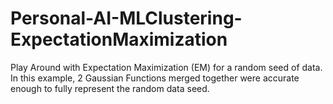 # Personal-AI-MLClustering-ExpectationMaximization

Play Around with Expectation Maximization (EM) for a random seed of data.  In this example, 2 Gaussian Functions merged together were accurate enough to fully represent the random data seed.

